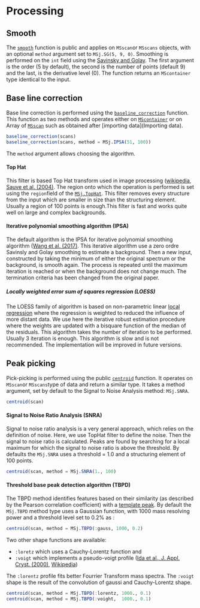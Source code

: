 # Processing
## Smooth
The [`smooth`](@ref) function is public and applies on `MSscan`or `MSscans` objects, with an optional `method` argument set to `MSj.SG(5, 9, 0)`.  Smoothing is performed on the `int` field using the [Savinsky and Golay](https://en.wikipedia.org/wiki/Savitzky%E2%80%93Golay_filter). The first argument is the order (5 by default), the second is the number of points (default 9)  and the last, is the derivative level (0).
The function returns an `MScontainer` type identical to the input. 
	
## Base line correction
Base line correction is performed using the [`baseline_correction`](@ref) function. This function as two methods and operates either on [`MScontainer`](@ref) or on Array of [`MSscan`](@ref) such as obtained after [importing data](Importing data).
```julia
baseline_correction(scans)
baseline_correction(scans, method = MSj.IPSA(51, 100))
```
The `method` argument allows choosing the algorithm. 

#### Top Hat
This filter is based Top Hat transform used in image processing ([wikipedia](https://en.wikipedia.org/wiki/Top-hat_transform), [Sauve et al. (2004)](https://pdfs.semanticscholar.org/c04c/afc9b2670edd1ea38f0f724cadbe2ec321e9.pdf). The region onto which the operation is performed is set using the `region`field of the [`MSj.TopHat`](@ref). This filter removes every structure from the input which are smaller in size than the structuring element. Usually a region of 100 points is enough.This filter is fast and works quite well on large and complex backgrounds.

#### Iterative polynomial smoothing algorithm (IPSA)
The default algorithm is the IPSA for iterative polynomial smoothing algorithm ([Wang et al. (2017)](https://doi.org/10.1177/0003702816670915). This iterative algorithm use a zero ordre Savinsly and Golay smoothing to estimate a background. Then a new input, constructed by taking the minimum of either the original spectrum or the background, is smooth again. The process is repeated until the maximum iteration is reached or when the background does not change much. The termination criteria has been changed from the original paper.

##### Locally weighted error sum of squares regression (LOESS)
The LOESS family of algorithm is based on non-parametric linear [local regression](https://en.wikipedia.org/wiki/Local_regression) where the regression is weighted to reduced the influence of more distant data. We use here the iterative robust estimation procedure where the weights are updated with a bisquare function of the median of the residuals.
This algorithm takes the number of iteration to be performed. Usually 3 iteration is enough. This algorithm is slow and is not recommended. The implementation will be improved in future versions.



## Peak picking
Pick-picking is performed using the public [`centroid`](@ref) function. It operates on `MSscan`or `MSscans`type of data and return a similar type. It takes a method argument, set by default to the Signal to Noise Analysis method: `MSj.SNRA`.
```julia
centroid(scan)
```
#### Signal to Noise Ratio Analysis (SNRA)
Signal to noise ratio analysis is a very general approach, which relies on the definition of noise. Here, we use TopHat filter to define the noise. Then the signal to noise ratio is calculated. Peaks are found by searching for a local maximum for which the signal to noise ratio is above the threshold. By defaults the `MSj.SNRA` uses a threshold = 1.0 and a structuring element of 100 points.
```julia
centroid(scan, method = MSj.SNRA(1., 100)
```

#### Threshold base peak detection algorithm (TBPD)
The TBPD method identifies features based on their similarity (as described by the Pearson correlation coefficient) with a [template peak](https://doi.org/10.1007/978-1-60761-987-1_22). By default the `MSj.TBPD` method type uses a Gaussian function, with 1000 mass resolving power and a threshold level set to 0.2% as :
```julia
centroid(scan, method = MSj.TBPD(:gauss, 1000, 0.2)
```
Two other shape functions are available:
- `:loretz` which uses a Cauchy-Lorentz function and
- `:voigt` which implements a pseudo-voigt profile ([Ida et al., J. Appl. Cryst. (2000)](https://doi.org/10.1107%2Fs0021889800010219), [Wikipedia](https://en.wikipedia.org/wiki/Voigt_profile#Pseudo-Voigt_approximation))

The `:lorentz` profile fits better Fourrier Transform mass spectra. The `:voigt` shape is the result of the convolution of gaussi and Cauchy-Lorentz shape.

```julia
centroid(scan, method = MSj.TBPD(:lorentz, 1000., 0.1)
centroid(scan, method = MSj.TBPD(:voight,  1000., 0.1)
```
	
